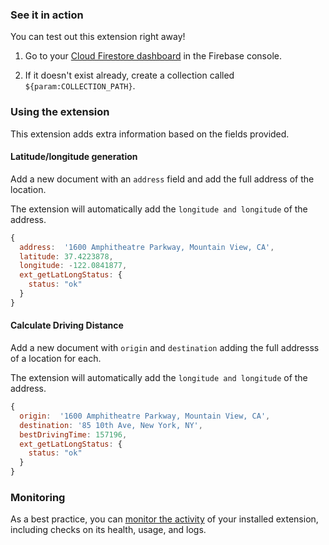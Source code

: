 ### See it in action

You can test out this extension right away!

1.  Go to your [Cloud Firestore dashboard](https://console.firebase.google.com/project/${param:PROJECT_ID}/firestore/data) in the Firebase console.

1.  If it doesn't exist already, create a collection called `${param:COLLECTION_PATH}`.


### Using the extension

This extension adds extra information based on the fields provided.


#### Latitude/longitude generation

Add a new document with an `address` field and add the full address of the location.

The extension will automatically add the `longitude and longitude` of the address.

```js
{
  address:  '1600 Amphitheatre Parkway, Mountain View, CA',
  latitude: 37.4223878,
  longitude: -122.0841877,
  ext_getLatLongStatus: {
    status: "ok"
  }
}
```

#### Calculate Driving Distance

Add a new document with `origin` and `destination` adding the full addresss of a location for each.

The extension will automatically add the `longitude and longitude` of the address.

```js
{
  origin:  '1600 Amphitheatre Parkway, Mountain View, CA',
  destination: '85 10th Ave, New York, NY', 
  bestDrivingTime: 157196,
  ext_getLatLongStatus: {
    status: "ok"
  }
}
```

### Monitoring

As a best practice, you can [monitor the activity](https://firebase.google.com/docs/extensions/manage-installed-extensions#monitor) of your installed extension, including checks on its health, usage, and logs.
